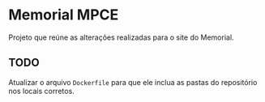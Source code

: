 # Memorial MPCE

Projeto que reúne as alterações realizadas para o site do Memorial.

## TODO

Atualizar o arquivo `Dockerfile` para que ele inclua as pastas do repositório nos locais corretos.

